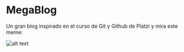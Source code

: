 # MegaBlog
Un gran blog inspirado en el curso de Git y Github de Platzi
y mira este meme:

![alt text](https://pbs.twimg.com/media/DXxoQwLUQAALek2.jpg)
